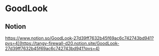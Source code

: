 # GoodLook
## Notion
https://www.notion.so/GoodLook-27d39ff7632b45f69ac6c742743bd941?pvs=4](https://tangy-firewall-d20.notion.site/GoodLook-27d39ff7632b45f69ac6c742743bd941?pvs=4)
